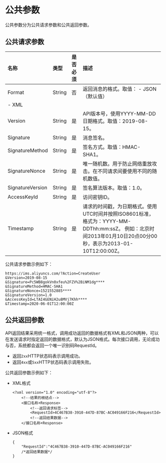 # 公共参数

公共参数分为公共请求参数和公共返回参数。

## 公共请求参数

|名称|类型|是否必须|描述|
|:-|:-|:---|:-|
|Format|String|否|返回消息的格式。取值： -   JSON（默认值）
-   XML |
|Version|String|是|API版本号，使用YYYY-MM-DD日期格式。取值：2019-08-15。|
|Signature|String|是|消息签名。|
|SignatureMethod|String|是|签名方式。取值：HMAC-SHA1。|
|SignatureNonce|String|是|唯一随机数。用于防止网络重放攻击。在不同请求间要使用不同的随机数值。|
|SignatureVersion|String|是|签名算法版本。取值：1.0。|
|AccessKeyId|String|是|访问密钥ID。|
|Timestamp|String|是|请求的时间戳，为日期格式。使用UTC时间并按照ISO8601标准，格式为：YYYY-MM-DDThh:mm:ssZ。 例如：北京时间2013年01月10日20点00分00秒，表示为2013-01-10T12:00:00Z。 |

公共请求参数示例如下：

```
https://ims.aliyuncs.com/?Action=CreateUser
&Version=2019-08-15
&Signature=Pc5WB8gokVn0xfeu%2FZV%2BiNM1dg****
&SignatureMethod=HMAC-SHA1
&SignatureNonce=1521552885****
&SignatureVersion=1.0
&AccessKeyId=LTAI4GENiH2u8MVj7Khh****
&Timestamp=2020-06-01T12:00:00Z
```

## 公共返回参数

API返回结果采用统一格式，调用成功返回的数据格式有XML和JSON两种，可以在发送请求时指定返回的数据格式，默认为JSON格式。每次接口调用，无论成功与否，系统都会返回一个唯一识别码RequestId。

-   返回`2xx`HTTP状态码表示调用成功。
-   返回`4xx`或`5xx`HTTP状态码表示调用失败。

公共返回参数示例如下：

-   XML格式

    ```
    <?xml version="1.0" encoding="utf-8"?> 
        <!--结果的根结点-->
        <接口名称+Response>
            <!--返回请求标签-->
            <RequestId>4C467B38-3910-447D-87BC-AC049166F216</RequestId>
            <!--返回结果数据-->
        </接口名称+Response>                        
    ```

-   JSON格式

    ```
    {
        "RequestId":"4C467B38-3910-447D-87BC-AC049166F216"
        /*返回结果数据*/
    }
    ```



